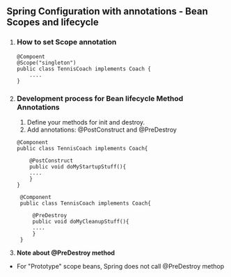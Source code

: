 ## Spring Configuration with annotations - Bean Scopes and lifecycle

1. ### How to set Scope annotation
    ````
    @Compoent
    @Scope("singleton")
    public class TennisCoach implements Coach {
        ....
    }
    ````
2. ### Development process for Bean lifecycle Method Annotations
   1. Define your methods for init and destroy.
   2. Add annotations: @PostConstruct and @PreDestroy
    ````
    @Component
    public class TennisCoach implements Coach{
        
        @PostConstruct
        public void doMyStartupStuff(){
        ....
        }
    }
    ````
   ````
    @Component
    public class TennisCoach implements Coach{
        
        @PreDestroy
        public void doMyCleanupStuff(){
        ....
        }
    }
   ````
   
3. **Note about @PreDestroy method**
- For "Prototype" scope beans, Spring does not call @PreDestroy methop